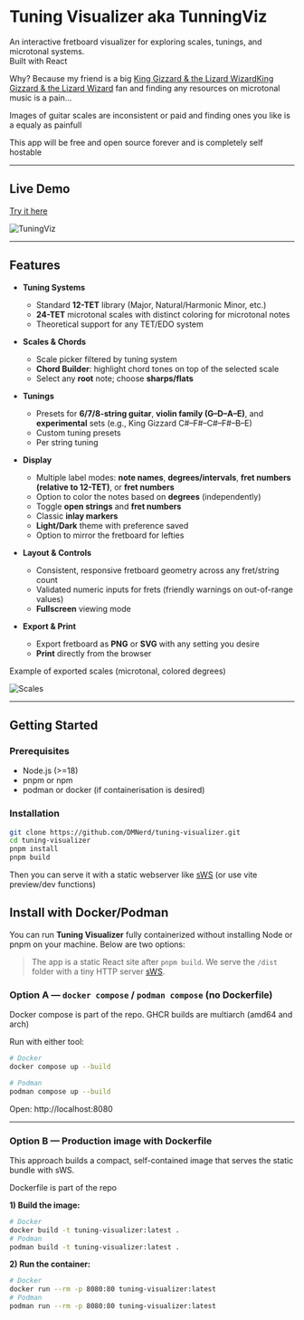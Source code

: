 # Tuning Visualizer aka TunningViz

An interactive fretboard visualizer for exploring scales, tunings, and microtonal systems.  
Built with React

Why? Because my friend is a big [King Gizzard & the Lizard WizardKing Gizzard & the Lizard Wizard](https://kinggizzardandthelizardwizard.com/) fan and finding any resources on microtonal music is a pain...

Images of guitar scales are inconsistent or paid and finding ones you like is a equaly as painfull

This app will be free and open source forever and is completely self hostable

---

## Live Demo

[Try it here](https://tune.nrds.cz/)

![TuningViz](https://i.imgur.com/xYctFhk.png "The app")

---

## Features

- **Tuning Systems**
  - Standard **12-TET** library (Major, Natural/Harmonic Minor, etc.)
  - **24-TET** microtonal scales with distinct coloring for microtonal notes
  - Theoretical support for any TET/EDO system

- **Scales & Chords**
  - Scale picker filtered by tuning system
  - **Chord Builder**: highlight chord tones on top of the selected scale
  - Select any **root** note; choose **sharps/flats**

- **Tunings**
  - Presets for **6/7/8-string guitar**, **violin family (G–D–A–E)**, and **experimental** sets (e.g., King Gizzard C#–F#–C#–F#–B–E)
  - Custom tuning presets
  - Per string tuning

- **Display**
  - Multiple label modes: **note names**, **degrees/intervals**, **fret numbers (relative to 12-TET)**, or **fret numbers**
  - Option to color the notes based on **degrees** (independently)
  - Toggle **open strings** and **fret numbers**
  - Classic **inlay markers**
  - **Light/Dark** theme with preference saved
  - Option to mirror the fretboard for lefties

- **Layout & Controls**
  - Consistent, responsive fretboard geometry across any fret/string count
  - Validated numeric inputs for frets (friendly warnings on out-of-range values)
  - **Fullscreen** viewing mode

- **Export & Print**
  - Export fretboard as **PNG** or **SVG** with any setting you desire
  - **Print** directly from the browser

Example of exported scales (microtonal, colored degrees)

![Scales](https://i.imgur.com/qE3y8SS.png "Microtonal scale example")

---

## Getting Started

### Prerequisites

- Node.js (>=18)
- pnpm or npm
- podman or docker (if containerisation is desired)

### Installation

```bash
git clone https://github.com/DMNerd/tuning-visualizer.git
cd tuning-visualizer
pnpm install
pnpm build
```

Then you can serve it with a static webserver like [sWS](https://github.com/static-web-server/static-web-server) (or use vite preview/dev functions)

## Install with Docker/Podman

You can run **Tuning Visualizer** fully containerized without installing Node or pnpm on your machine. Below are two options:

> The app is a static React site after `pnpm build`. We serve the `/dist` folder with a tiny HTTP server [sWS](https://github.com/static-web-server/static-web-server).

### Option A — `docker compose` / `podman compose` (no Dockerfile)

Docker compose is part of the repo. GHCR builds are multiarch (amd64 and arch)

Run with either tool:

```bash
# Docker
docker compose up --build

# Podman
podman compose up --build
```

Open: http://localhost:8080

---

### Option B — Production image with Dockerfile

This approach builds a compact, self-contained image that serves the static bundle with sWS.

Dockerfile is part of the repo

**1) Build the image:**

```bash
# Docker
docker build -t tuning-visualizer:latest .
# Podman
podman build -t tuning-visualizer:latest .
```

**2) Run the container:**

```bash
# Docker
docker run --rm -p 8080:80 tuning-visualizer:latest
# Podman
podman run --rm -p 8080:80 tuning-visualizer:latest
```
